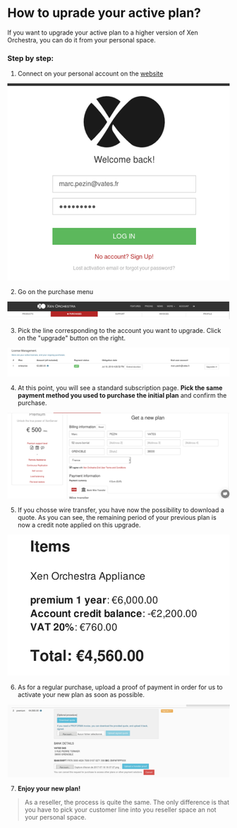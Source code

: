 # How to uprade your active plan?

If you want to upgrade your active plan to a higher version of Xen Orchestra, you can do it from your personal space. 

### Step by step:

1. Connect on your personal account on the [website](https://xen-orchestra.com/#!/login?source=member.index)  

![](./assets/upgradestep1.png)

2. Go on the purchase menu  

![](./assets/upgradestep2.png)

3. Pick the line corresponding to the account you want to upgrade. Click on the "upgrade" button on the right.  

![](./assets/upgradestep3.png)

4. At this point, you will see a standard subscription page. **Pick the same payment method you used to purchase the initial plan** and confirm the purchase.  

![](./assets/upgradestep4.png)

5. If you chosse wire transfer, you have now the possibility to download a quote. As you can see, the remaining period of your previous plan is now a credit note applied on this upgrade.  

![](./assets/upgradestep5.png)

6. As for a regular purchase, upload a proof of payment in order for us to activate your new plan as soon as possible.  

![](./assets/upgradestep6.png)

7. **Enjoy your new plan!**

  
> As a reseller, the process is quite the same. The only difference is that you have to pick your customer line into you reseller space an not your personal space. 
